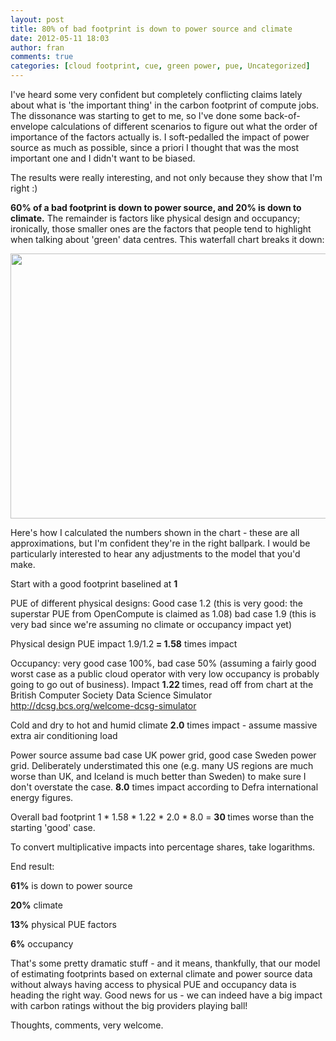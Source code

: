 ```yaml
---
layout: post
title: 80% of bad footprint is down to power source and climate
date: 2012-05-11 18:03
author: fran
comments: true
categories: [cloud footprint, cue, green power, pue, Uncategorized]
---
```

I've heard some very confident but completely conflicting claims lately about what is 'the important thing' in the carbon footprint of compute jobs. The dissonance was starting to get to me, so I've done some back-of-envelope calculations of different scenarios to figure out what the order of importance of the factors actually is. I soft-pedalled the impact of power source as much as possible, since a priori I thought that was the most important one and I didn't want to be biased.
<!--more-->

The results were really interesting, and not only because they show that I'm right :)

<strong>60% of a bad footprint is down to power source, and 20% is down to climate.</strong> The remainder is factors like physical design and occupancy; ironically, those smaller ones are the factors that people tend to highlight when talking about 'green' data centres. This waterfall chart breaks it down:

<a href="http://mastodonc.files.wordpress.com/2012/05/rplot.png"><img class="aligncenter size-full wp-image-99" title="Waterfall chart from bad to good footprint" src="http://mastodonc.files.wordpress.com/2012/05/rplot.png" alt="" width="519" height="424" /></a>

Here's how I calculated the numbers shown in the chart - these are all approximations, but I'm confident they're in the right ballpark. I would be particularly interested to hear any adjustments to the model that you'd make.

Start with a good footprint baselined at <strong>1</strong>

PUE of different physical designs: Good case 1.2 (this is very good: the superstar PUE from OpenCompute is claimed as 1.08) bad case 1.9 (this is very bad since we're assuming no climate or occupancy impact yet)

Physical design PUE impact 1.9/1.2<strong> = 1.58</strong> times impact<strong> </strong>

Occupancy: very good case 100%, bad case 50% (assuming a fairly good worst case as a public cloud operator with very low occupancy is probably going to go out of business). Impact <strong>1.22 </strong>times, read off from chart at the British Computer Society Data Science Simulator http://dcsg.bcs.org/welcome-dcsg-simulator

Cold and dry to hot and humid climate <strong>2.0</strong> times impact - assume massive extra air conditioning load

Power source assume bad case UK power grid, good case Sweden power grid. Deliberately understimated this one (e.g. many US regions are much worse than UK, and Iceland is much better than Sweden) to make sure I don't overstate the case. <strong>8.0</strong> times impact according to Defra international energy figures.

Overall bad footprint 1 * 1.58 * 1.22 * 2.0 * 8.0 = <strong>30 </strong>times worse than the starting 'good' case.

To convert multiplicative impacts into percentage shares, take logarithms.

End result:

<strong>61%</strong> is down to power source

<strong>20%</strong> climate

<strong>13%</strong> physical PUE factors

<strong>6%</strong> occupancy

That's some pretty dramatic stuff - and it means, thankfully, that our model of estimating footprints based on external climate and power source data without always having access to physical PUE and occupancy data is heading the right way. Good news for us - we can indeed have a big impact with carbon ratings without the big providers playing ball!

Thoughts, comments, very welcome.
